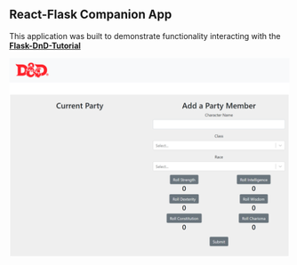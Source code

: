 ## React-Flask Companion App
This application was built to demonstrate functionality interacting with the **[Flask-DnD-Tutorial](https://github.com/henrywinget/Flask-DnD-Tutorial)**

![Preview of adding party members in the app](./readmeimg.PNG)
